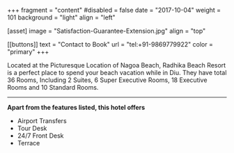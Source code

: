 +++
fragment = "content"
#disabled = false
date = "2017-10-04"
weight = 101
background = "light"
align = "left"

[asset]
  image = "Satisfaction-Guarantee-Extension.jpg"
  align = "top"


 [[buttons]]
  text = "Contact to Book"
  url = "tel:+91-9869779922"
  color = "primary"
+++


 Located at the Picturesque Location of Nagoa Beach, Radhika Beach Resort is a perfect place to spend your beach vacation while in Diu. They have total 36 Rooms, Including 2 Suites, 6 Super Executive Rooms, 18 Executive Rooms and 10 Standard Rooms.  
***
**Apart from the features listed, this hotel offers**
- Airport Transfers
- Tour Desk
- 24/7 Front Desk
- Terrace
